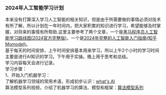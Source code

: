 ### 2024年人工智能学习计划
本来没有打算深入学习人工智能的相关知识，但是由于所需要做的事情必须对技术有所了解，所以计划在一年时间内，把大家积累的知识进行学习，希望能够及时掌握，对将来的事情有所帮助.这里主要参考了两个文章，一个是[黑马程序员人工智能学习路线图(2024官方完整版)](https://yun.itheima.com/subject/aimap/index.html)，一个是[2024年完整的人工智能入门指南(知乎 Momodel)](https://zhuanlan.zhihu.com/p/414450099)。  
基于每天的时间安排，上午时间安排基本用来学习，所以上午2个小时的学习时间主要是进行AI知识的学习。下午用于实操。晚上用于思考和总结。  
学习内容每天会进行记录。  
学习步骤：  
1、开始入门机器学习：  
了解机器学习领域的常用术语，形成初步认识：[what's AI](https://www.youtube.com/WhatsAI)  
算法模型系列视频，介绍了机器学习的算法、模型和框架：[算法模型系列](https://space.bilibili.com/237111975/channel/series)
